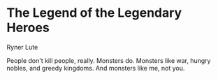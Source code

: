 # The Legend of the Legendary Heroes

Ryner Lute

People don't kill people, really. Monsters do. Monsters like war, hungry nobles, and greedy kingdoms. And monsters like me, not you.
